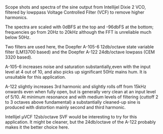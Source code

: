 Scope shots and spectra of the sine output from Intellijel Dixie 2 VCO, filtered by
lowppass Voltage Controlled Filter (VCF) to remove higher harmonics.

The spectra are scaled with 0dBFS at the top and -96dbFS at the bottom; frequencies
go from 20Hz to 20kHz although the FFT is unreliable much below 50Hz.

Two filters are used here, the Doepfer A-105-6 12db/octave state variable filter 
(LM13700 based) and the Doepfer A-122 24db/octave lowpass (CEM 3320 based).

A-105-6 increases noise and saturation substantially,even with the input level at 
4 out of 10, and also picks up significant 50Hz mains hum. It is unsuitable for 
this application.

A-122 slightly increases 3rd harmonic and slightly rolls off from 15kHz onwards even 
when fully open, but is generally very clean at an input level of 5/10. At minimum 
resonance and with medium levels of filtering (cuttoff 2 to 3 octaves above fundamental)
a substantially cleaned-up sine is produced with distortion mainly second and third harmonic.

Intellijel μVCF 12sb/octave SVF would be interesting to try for this application. It 
might be cleaner, but the 24db/octave of the A-122 probably makes it the better choice here.